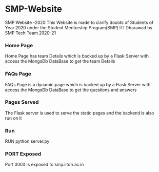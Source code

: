 # SMP-Website
SMP Website -2020
This Website is made to clarify doubts of Students of Year 2020 under the Student Mentorship Program(SMP) IIT Dharawad by SMP Tech Team 2020-21

### Home Page
Home Page has team Details which is backed up by a Flask Server with access the MongoDb DataBase to get the team Details

### FAQs Page
FAQs Page is a dynamic page which is backed up by a Flask Server with access the MongoDb DataBase to get the questions and answers

### Pages Served
The Flask server is used to serve the static pages and the backend is also run on it


### Run
RUN python server.py

### PORT Exposed
Port 3000 is exposed to smp.iitdh.ac.in
